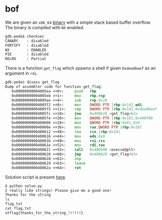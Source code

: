 [](ctf=utctf-2020)
[](type=pwn)
[](tags=buffer-overflow)
[](tools=gdb,python)

# bof

We are given an `x86_64` [binary](../pwnable) with a simple stack based buffer overflow.
The binary is compiled with `NX` enabled.

```sh
gdb-peda$ checksec
CANARY    : disabled
FORTIFY   : disabled
NX        : ENABLED
PIE       : disabled
RELRO     : Partial
```

There is a function `get_flag` which spawns a shell if given `0xdeadbeef` as an
argument in `rdi`.

```asm
gdb-peda$ disass get_flag 
Dump of assembler code for function get_flag:
   0x00000000004005ea <+0>:     push   rbp
   0x00000000004005eb <+1>:     mov    rbp,rsp
   0x00000000004005ee <+4>:     sub    rsp,0x20
   0x00000000004005f2 <+8>:     mov    DWORD PTR [rbp-0x14],edi
   0x00000000004005f5 <+11>:    cmp    DWORD PTR [rbp-0x14],0xdeadbeef
   0x00000000004005fc <+18>:    jne    0x400628 <get_flag+62>
   0x00000000004005fe <+20>:    mov    QWORD PTR [rbp-0x10],0x400700
   0x0000000000400606 <+28>:    mov    QWORD PTR [rbp-0x8],0x0
   0x000000000040060e <+36>:    mov    rax,QWORD PTR [rbp-0x10]
   0x0000000000400612 <+40>:    lea    rcx,[rbp-0x10]
   0x0000000000400616 <+44>:    mov    edx,0x0
   0x000000000040061b <+49>:    mov    rsi,rcx
   0x000000000040061e <+52>:    mov    rdi,rax
   0x0000000000400621 <+55>:    call   0x400490 <execve@plt>
   0x0000000000400626 <+60>:    jmp    0x400629 <get_flag+63>
   0x0000000000400628 <+62>:    nop
   0x0000000000400629 <+63>:    leave  
   0x000000000040062a <+64>:    ret 
```

Solution script is present [here](./solve.py).

```sh
$ python solve.py 
I really like strings! Please give me a good one!
Thanks for the string
ls
flag.txt
cat flag.txt
utflag{thanks_for_the_string_!!!!!!}
```
